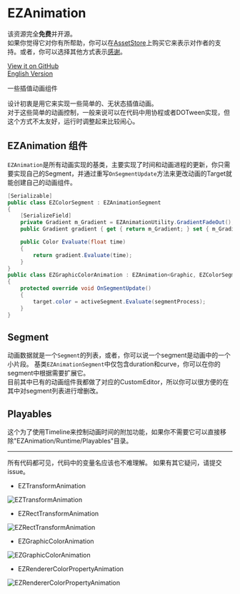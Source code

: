 # EZAnimation

该资源完全**免费**并开源。  
如果你觉得它对你有所帮助，你可以在[AssetStore](https://assetstore.unity.com/packages/slug/151631)上购买它来表示对作者的支持。或者，你可以选择其他方式表示[感谢](https://github.com/EZhex1991/Receipts)。

[View it on GitHub](https://github.com/EZhex1991/EZAnimation)  
[English Version](README.md)  

一些插值动画组件

设计初衷是用它来实现一些简单的、无状态插值动画。  
对于这些简单的动画控制，一般来说可以在代码中用协程或者DOTween实现，但这个方式不太友好，运行时调整起来比较闹心。

## EZAnimation 组件

`EZAnimation`是所有动画实现的基类，主要实现了时间和动画进程的更新，你只需要实现自己的Segment，并通过重写`OnSegmentUpdate`方法来更改动画的Target就能创建自己的动画组件。

``` C#
[Serializable]
public class EZColorSegment : EZAnimationSegment
{
    [SerializeField]
    private Gradient m_Gradient = EZAnimationUtility.GradientFadeOut();
    public Gradient gradient { get { return m_Gradient; } set { m_Gradient = value; } }

    public Color Evaluate(float time)
    {
        return gradient.Evaluate(time);
    }
}
public class EZGraphicColorAnimation : EZAnimation<Graphic, EZColorSegment>
{
    protected override void OnSegmentUpdate()
    {
        target.color = activeSegment.Evaluate(segmentProcess);
    }
}
```

## Segment

动画数据就是一个`Segment`的列表，或者，你可以说一个segment是动画中的一个小片段。
基类`EZAnimationSegment`中仅包含duration和curve，你可以在你的segment中根据需要扩展它。  
目前其中已有的动画组件我都做了对应的CustomEditor，所以你可以很方便的在其中对segment列表进行增删改。

## Playables

这个为了使用Timeline来控制动画时间的附加功能，如果你不需要它可以直接移除"EZAnimation/Runtime/Playables"目录。

---

所有代码都可见，代码中的变量名应该也不难理解。
如果有其它疑问，请提交issue。

- EZTransformAnimation

![EZTransformAnimation](.SamplePicture/EZTransformAnimation.png)

- EZRectTransformAnimation

![EZRectTransformAnimation](.SamplePicture/EZRectTransformAnimation.png)

- EZGraphicColorAnimation

![EZGraphicColorAnimation](.SamplePicture/EZGraphicColorAnimation.png)

- EZRendererColorPropertyAnimation

![EZRendererColorPropertyAnimation](.SamplePicture/EZRendererColorPropertyAnimation.png)
